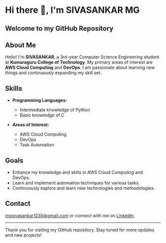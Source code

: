 # Hi there 👋, I'm SIVASANKAR MG
## Welcome to my GitHub Repository

## About Me

Hello! I'm **SIVASANKAR**, a 3rd-year Computer Science Engineering student at **Kumaraguru College of Technology**. My primary areas of interest are **AWS Cloud Computing** and **DevOps**. I am passionate about learning new things and continuously expanding my skill set.

## Skills

- **Programming Languages:**
  - Intermediate knowledge of Python
  - Basic knowledge of C

- **Areas of Interest:**
  - AWS Cloud Computing
  - DevOps
  - Task Automation

## Goals

- Enhance my knowledge and skills in AWS Cloud Computing and DevOps.
- Learn and implement automation techniques for various tasks.
- Continuously explore and learn new technologies and methodologies.

## Contact

[mgsivasankar1235@gmail.com](mailto:mgsivasankar1235@gmail.com) or connect with me on [LinkedIn](https://www.linkedin.com/in/sivasankar-mg).

---

Thank you for visiting my GitHub repository. Stay tuned for more updates and new projects!
